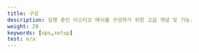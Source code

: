```yaml
---
title: 구성
description: 실행 중인 이스티오 메시를 구성하기 위한 고급 개념 및 기능.
weight: 20
keywords: [ops,setup]
test: n/a
---
```

